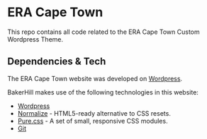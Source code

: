 # ERA Cape Town

This repo contains all code related to the ERA Cape Town Custom Wordpress Theme.


## Dependencies & Tech

The ERA Cape Town website was developed on [Wordpress](https://github.com/Sntax/The-Grunt-Project-Template).

BakerHill makes use of the following technologies in this website:

* [Wordpress](https://wordpress.org/)
* [Normalize](https://necolas.github.io/normalize.css/) - HTML5-ready alternative to CSS resets.
* [Pure.css](http://purecss.io/grids/) - A set of small, responsive CSS modules.
* [Git](https://git-scm.com/)
